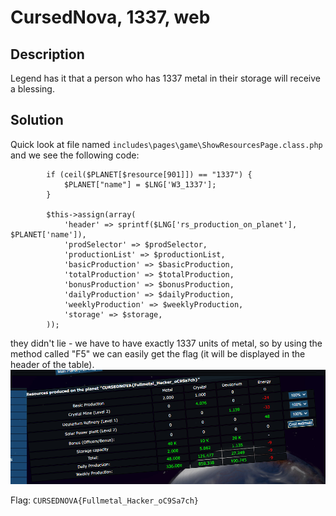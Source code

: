 # CursedNova, 1337, web

## Description
Legend has it that a person who has 1337 metal in their storage will receive a blessing.

## Solution

Quick look at file named `includes\pages\game\ShowResourcesPage.class.php` and we see the following code:

```
        if (ceil($PLANET[$resource[901]]) == "1337") {
            $PLANET["name"] = $LNG['W3_1337'];
        }

        $this->assign(array(
            'header' => sprintf($LNG['rs_production_on_planet'], $PLANET['name']),
            'prodSelector' => $prodSelector,
            'productionList' => $productionList,
            'basicProduction' => $basicProduction,
            'totalProduction' => $totalProduction,
            'bonusProduction' => $bonusProduction,
            'dailyProduction' => $dailyProduction,
            'weeklyProduction' => $weeklyProduction,
            'storage' => $storage,
        ));
```

they didn't lie - we have to have exactly 1337 units of metal, so by using the method called "F5" we can easily get the flag (it will be displayed in the header of the table).
![win](./img/win.png)

Flag: `CURSEDNOVA{Fullmetal_Hacker_oC9Sa7ch}`
